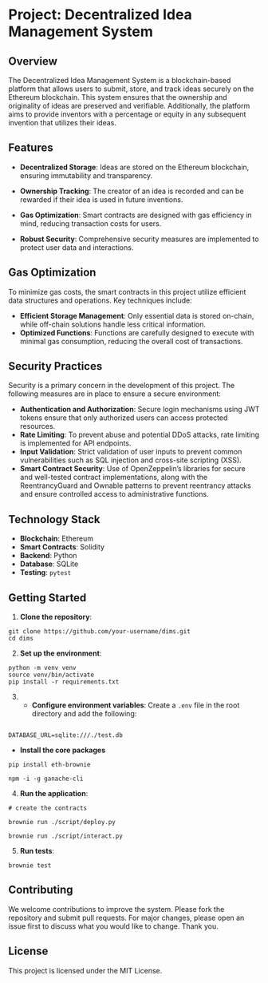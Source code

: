 # Project: Decentralized Idea Management System

## Overview
The Decentralized Idea Management System is a blockchain-based platform that allows users to submit, store, and track ideas securely on the Ethereum blockchain. This system ensures that the ownership and originality of ideas are preserved and verifiable. Additionally, the platform aims to provide inventors with a percentage or equity in any subsequent invention that utilizes their ideas.

## Features
- __Decentralized Storage__: Ideas are stored on the Ethereum blockchain, ensuring immutability and transparency.

- __Ownership Tracking__: The creator of an idea is recorded and can be rewarded if their idea is used in future inventions.
- __Gas Optimization__: Smart contracts are designed with gas efficiency in mind, reducing transaction costs for users.

- __Robust Security__: Comprehensive security measures are implemented to protect user data and interactions.

## Gas Optimization
To minimize gas costs, the smart contracts in this project utilize efficient data structures and operations. Key techniques include:

- __Efficient Storage Management__: Only essential data is stored on-chain, while off-chain solutions handle less critical information.
- __Optimized Functions__: Functions are carefully designed to execute with minimal gas consumption, reducing the overall cost of transactions.

## Security Practices
Security is a primary concern in the development of this project. The following measures are in place to ensure a secure environment:

- __Authentication and Authorization__: Secure login mechanisms using JWT tokens ensure that only authorized users can access protected resources.
- __Rate Limiting__: To prevent abuse and potential DDoS attacks, rate limiting is implemented for API endpoints.
- __Input Validation__: Strict validation of user inputs to prevent common vulnerabilities such as SQL injection and cross-site scripting (XSS).
- __Smart Contract Security__: Use of OpenZeppelin’s libraries for secure and well-tested contract implementations, along with the ReentrancyGuard and Ownable patterns to prevent reentrancy attacks and ensure controlled access to administrative functions.

## Technology Stack
- __Blockchain__: Ethereum
- __Smart Contracts__: Solidity
- __Backend__: Python
- __Database__: SQLite
- __Testing__: `pytest`


## Getting Started

1. __Clone the repository__:

```
git clone https://github.com/your-username/dims.git
cd dims

```

2. __Set up the environment__:

```
python -m venv venv
source venv/bin/activate
pip install -r requirements.txt

```

3. -  __Configure environment variables__:
Create a `.env` file in the root directory and add the following:

```

DATABASE_URL=sqlite:///./test.db

```
- __Install the core packages__
```
pip install eth-brownie

npm -i -g ganache-cli

```

4. __Run the application__:

```
# create the contracts

brownie run ./script/deploy.py

```

```
brownie run ./script/interact.py

```

5.  __Run tests__:

```
brownie test

```

## Contributing
We welcome contributions to improve the system. Please fork the repository and submit pull requests. For major changes, please open an issue first to discuss what you would like to change. Thank you.

## License
This project is licensed under the MIT License.

